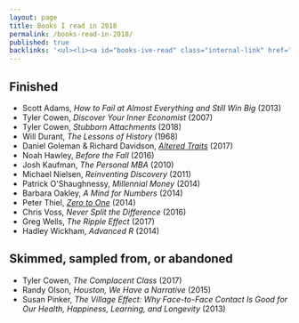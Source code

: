 ```yaml
---
layout: page
title: Books I read in 2018
permalink: /books-read-in-2018/
published: true
backlinks: '<ul><li><a id="books-ive-read" class="internal-link" href="/books-ive-read/">Books I&#39;ve read</a></li></ul>'
---
```




## Finished 
* Scott Adams, _How to Fail at Almost Everything and Still Win Big_ (2013) 
* Tyler Cowen, _Discover Your Inner Economist_ (2007) 
* Tyler Cowen, _Stubborn Attachments_ (2018) 
* Will Durant, _The Lessons of History_ (1968) 
* Daniel Goleman & Richard Davidson, _<a id="goleman-and-davidson-altered-traits" class="internal-link" href="/goleman-and-davidson-altered-traits/">Altered Traits</a>_ (2017) 
* Noah Hawley, _Before the Fall_ (2016) 
* Josh Kaufman, _The Personal MBA_ (2010) 
* Michael Nielsen, _Reinventing Discovery_ (2011) 
* Patrick O'Shaughnessy, _Millennial Money_ (2014) 
* Barbara Oakley, _A Mind for Numbers_ (2014) 
* Peter Thiel, _<a id="thiel-zero-to-one" class="internal-link" href="/thiel-zero-to-one/">Zero to One</a>_ (2014) 
* Chris Voss, _Never Split the Difference_ (2016) 
* Greg Wells, _The Ripple Effect_ (2017) 
* Hadley Wickham, _Advanced R_ (2014) 


## Skimmed, sampled from, or abandoned 
* Tyler Cowen, _The Complacent Class_ (2017) 
* Randy Olson, _Houston, We Have a Narrative_ (2015) 
* Susan Pinker, _The Village Effect: Why Face-to-Face Contact Is Good for Our Health, Happiness, Learning, and Longevity_ (2013) 
